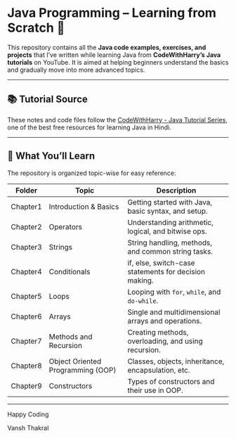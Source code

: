 # Java Programming – Learning from Scratch 🚀

This repository contains all the **Java code examples, exercises, and projects** that I’ve written while learning Java from **CodeWithHarry’s Java tutorials** on YouTube. It is aimed at helping beginners understand the basics and gradually move into more advanced topics.

---

## 📚 Tutorial Source
These notes and code files follow the [CodeWithHarry - Java Tutorial Series](https://www.youtube.com/playlist?list=PLu0W_9lII9ah7DDtYtflgwMwpT3xmjXY9), one of the best free resources for learning Java in Hindi.

---

## 🧠 What You’ll Learn

The repository is organized topic-wise for easy reference:

| Folder   | Topic                             | Description                                           |
| -------- | --------------------------------- | ----------------------------------------------------- |
| Chapter1 | Introduction & Basics             | Getting started with Java, basic syntax, and setup.   |
| Chapter2 | Operators                         | Understanding arithmetic, logical, and bitwise ops.   |
| Chapter3 | Strings                           | String handling, methods, and common string tasks.    |
| Chapter4 | Conditionals                      | if, else, switch-case statements for decision making. |
| Chapter5 | Loops                             | Looping with `for`, `while`, and `do-while`.          |
| Chapter6 | Arrays                            | Single and multidimensional arrays and operations.    |
| Chapter7 | Methods and Recursion             | Creating methods, overloading, and using recursion.   |
| Chapter8 | Object Oriented Programming (OOP) | Classes, objects, inheritance, encapsulation, etc.    |
| Chapter9 | Constructors                      | Types of constructors and their use in OOP.           |

---

Happy Coding

Vansh Thakral

